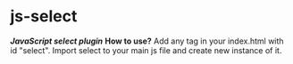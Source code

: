 # js-select

***JavaScript select plugin***
**How to use?**
Add any tag in your index.html with id "select". Import select to your main js file and create new instance of it.
